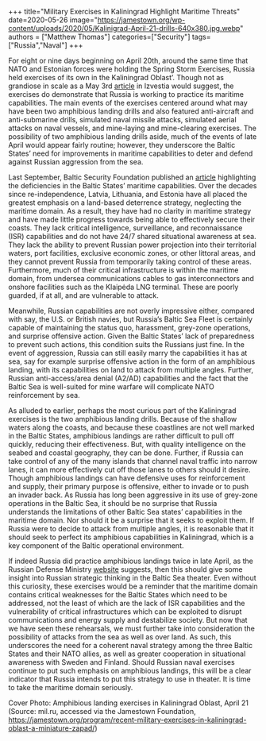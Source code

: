 +++
title="Military Exercises in Kaliningrad Highlight Maritime Threats"
date=2020-05-26
image="https://jamestown.org/wp-content/uploads/2020/05/Kalinigrad-April-21-drills-640x380.jpg.webp"
authors = ["Matthew Thomas"]
categories=["Security"]
tags=["Russia","Naval"]
+++


For eight or nine days beginning on April 20th, around the same time that NATO and Estonian forces were holding the Spring Storm Exercises, Russia held exercises of its own in the Kaliningrad Oblast’. Though not as grandiose in scale as a May 3rd [article](https://iz.ru/1006630/dmitrii-boltenkov-roman-kretcul/baltiiskaia-krepost-chto-pokazali-manevry-v-kaliningradskoi-oblasti) in Izvestia would suggest, the exercises do demonstrate that Russia is working to practice its maritime capabilities. The main events of the exercises centered around what may have been two amphibious landing drills and also featured anti-aircraft and anti-submarine drills, simulated naval missile attacks, simulated aerial attacks on naval vessels, and mine-laying and mine-clearing exercises. The possibility of two amphibious landing drills aside, much of the events of late April would appear fairly routine; however, they underscore the Baltic States’ need for improvements in maritime capabilities to deter and defend against Russian aggression from the sea.

Last September, Baltic Security Foundation published an [article](https://balticsecurity.eu/improving_maritime_security/) highlighting the deficiencies in the Baltic States’ maritime capabilities. Over the decades since re-independence, Latvia, Lithuania, and Estonia have all placed the greatest emphasis on a land-based deterrence strategy, neglecting the maritime domain. As a result, they have had no clarity in maritime strategy and have made little progress towards being able to effectively secure their coasts. They lack critical intelligence, surveillance, and reconnaissance (ISR) capabilities and do not have 24/7 shared situational awareness at sea. They lack the ability to prevent Russian power projection into their territorial waters, port facilities, exclusive economic zones, or other littoral areas, and they cannot prevent Russia from temporarily taking control of these areas. Furthermore, much of their critical infrastructure is within the maritime domain, from undersea communications cables to gas interconnectors and onshore facilities such as the Klaipėda LNG terminal. These are poorly guarded, if at all, and are vulnerable to attack. 

Meanwhile, Russian capabilities are not overly impressive either, compared with say, the U.S. or British navies, but Russia’s Baltic Sea Fleet is certainly capable of maintaining the status quo, harassment, grey-zone operations, and surprise offensive action. Given the Baltic States’ lack of preparedness to prevent such actions, this condition suits the Russians just fine. In the event of aggression, Russia can still easily marry the capabilities it has at sea, say for example surprise offensive action in the form of an amphibious landing, with its capabilities on land to attack from multiple angles. Further, Russian anti-access/area denial (A2/AD) capabilities and the fact that the Baltic Sea is well-suited for mine warfare will complicate NATO reinforcement by sea. 

As alluded to earlier, perhaps the most curious part of the Kaliningrad exercises is the two amphibious landing drills. Because of the shallow waters along the coasts, and because these coastlines are not well marked in the Baltic States, amphibious landings are rather difficult to pull off quickly, reducing their effectiveness. But, with quality intelligence on the seabed and coastal geography, they can be done. Further, if Russia can take control of any of the many islands that channel naval traffic into narrow lanes, it can more effectively cut off those lanes to others should it desire. Though amphibious landings can have defensive uses for reinforcement and supply, their primary purpose is offensive, either to invade or to push an invader back. As Russia has long been aggressive in its use of grey-zone operations in the Baltic Sea, it should be no surprise that Russia understands the limitations of other Baltic Sea states’ capabilities in the maritime domain. Nor should it be a surprise that it seeks to exploit them. If Russia were to decide to attack from multiple angles, it is reasonable that it should seek to perfect its amphibious capabilities in Kaliningrad, which is a key component of the Baltic operational environment. 

If indeed Russia did practice amphibious landings twice in late April, as the Russian Defense Ministry [website](https://function.mil.ru/news_page/country/more.htm?id=12288478@egNews) suggests, then this should give some insight into Russian strategic thinking in the Baltic Sea theater. Even without this curiosity, these exercises would be a reminder that the maritime domain contains critical weaknesses for the Baltic States which need to be addressed, not the least of which are the lack of ISR capabilities and the vulnerability of critical infrastructures which can be exploited to disrupt communications and energy supply and destabilize society. But now that we have seen these rehearsals, we must further take into consideration the possibility of attacks from the sea as well as over land. As such, this underscores the need for a coherent naval strategy among the three Baltic States and their NATO allies, as well as greater cooperation in situational awareness with Sweden and Finland. Should Russian naval exercises continue to put such emphasis on amphibious landings, this will be a clear indicator that Russia intends to put this strategy to use in theater. It is time to take the maritime domain seriously. 

Cover Photo: Amphibious landing exercises in Kaliningrad Oblast, April 21 (Source: mil.ru, accessed via the Jamestown Foundation, https://jamestown.org/program/recent-military-exercises-in-kaliningrad-oblast-a-miniature-zapad/)
